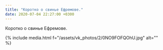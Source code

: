 ```yaml
---
title: "Коротко о свинье Ефремове."
date: 2020-07-04 22:27:00 +0300
---
```


Коротко о свинье Ефремове.

{% include media.html f="/assets/vk_photos/2/0NO9FOFQOhU.jpg" alt="" %}
